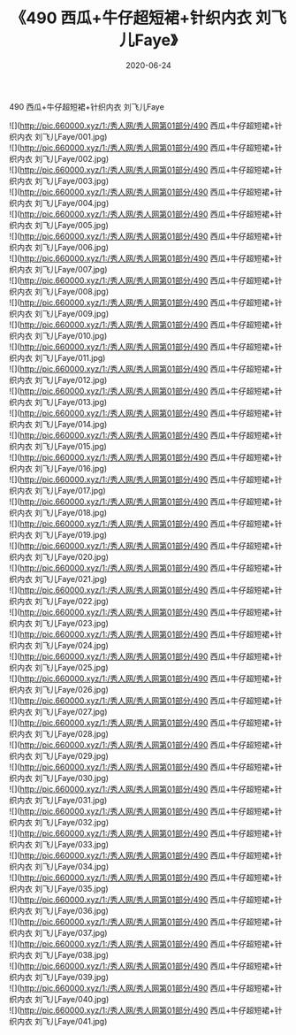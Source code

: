 ﻿---
layout: post
title:  《490 西瓜+牛仔超短裙+针织内衣 刘飞儿Faye》
date:   2020-06-24
img: http://pic.660000.xyz/1:/秀人网/秀人网第01部分/490 西瓜+牛仔超短裙+针织内衣 刘飞儿Faye/000.jpg
categories: [美女, 清纯, 唯美]
---

490 西瓜+牛仔超短裙+针织内衣 刘飞儿Faye

  ![](http://pic.660000.xyz/1:/秀人网/秀人网第01部分/490 西瓜+牛仔超短裙+针织内衣 刘飞儿Faye/001.jpg) <br> ![](http://pic.660000.xyz/1:/秀人网/秀人网第01部分/490 西瓜+牛仔超短裙+针织内衣 刘飞儿Faye/002.jpg) <br> ![](http://pic.660000.xyz/1:/秀人网/秀人网第01部分/490 西瓜+牛仔超短裙+针织内衣 刘飞儿Faye/003.jpg) <br> ![](http://pic.660000.xyz/1:/秀人网/秀人网第01部分/490 西瓜+牛仔超短裙+针织内衣 刘飞儿Faye/004.jpg) <br> ![](http://pic.660000.xyz/1:/秀人网/秀人网第01部分/490 西瓜+牛仔超短裙+针织内衣 刘飞儿Faye/005.jpg) <br> ![](http://pic.660000.xyz/1:/秀人网/秀人网第01部分/490 西瓜+牛仔超短裙+针织内衣 刘飞儿Faye/006.jpg) <br> ![](http://pic.660000.xyz/1:/秀人网/秀人网第01部分/490 西瓜+牛仔超短裙+针织内衣 刘飞儿Faye/007.jpg) <br> ![](http://pic.660000.xyz/1:/秀人网/秀人网第01部分/490 西瓜+牛仔超短裙+针织内衣 刘飞儿Faye/008.jpg) <br> ![](http://pic.660000.xyz/1:/秀人网/秀人网第01部分/490 西瓜+牛仔超短裙+针织内衣 刘飞儿Faye/009.jpg) <br> ![](http://pic.660000.xyz/1:/秀人网/秀人网第01部分/490 西瓜+牛仔超短裙+针织内衣 刘飞儿Faye/010.jpg) <br> ![](http://pic.660000.xyz/1:/秀人网/秀人网第01部分/490 西瓜+牛仔超短裙+针织内衣 刘飞儿Faye/011.jpg) <br> ![](http://pic.660000.xyz/1:/秀人网/秀人网第01部分/490 西瓜+牛仔超短裙+针织内衣 刘飞儿Faye/012.jpg) <br> ![](http://pic.660000.xyz/1:/秀人网/秀人网第01部分/490 西瓜+牛仔超短裙+针织内衣 刘飞儿Faye/013.jpg) <br> ![](http://pic.660000.xyz/1:/秀人网/秀人网第01部分/490 西瓜+牛仔超短裙+针织内衣 刘飞儿Faye/014.jpg) <br> ![](http://pic.660000.xyz/1:/秀人网/秀人网第01部分/490 西瓜+牛仔超短裙+针织内衣 刘飞儿Faye/015.jpg) <br> ![](http://pic.660000.xyz/1:/秀人网/秀人网第01部分/490 西瓜+牛仔超短裙+针织内衣 刘飞儿Faye/016.jpg) <br> ![](http://pic.660000.xyz/1:/秀人网/秀人网第01部分/490 西瓜+牛仔超短裙+针织内衣 刘飞儿Faye/017.jpg) <br> ![](http://pic.660000.xyz/1:/秀人网/秀人网第01部分/490 西瓜+牛仔超短裙+针织内衣 刘飞儿Faye/018.jpg) <br> ![](http://pic.660000.xyz/1:/秀人网/秀人网第01部分/490 西瓜+牛仔超短裙+针织内衣 刘飞儿Faye/019.jpg) <br> ![](http://pic.660000.xyz/1:/秀人网/秀人网第01部分/490 西瓜+牛仔超短裙+针织内衣 刘飞儿Faye/020.jpg) <br> ![](http://pic.660000.xyz/1:/秀人网/秀人网第01部分/490 西瓜+牛仔超短裙+针织内衣 刘飞儿Faye/021.jpg) <br> ![](http://pic.660000.xyz/1:/秀人网/秀人网第01部分/490 西瓜+牛仔超短裙+针织内衣 刘飞儿Faye/022.jpg) <br> ![](http://pic.660000.xyz/1:/秀人网/秀人网第01部分/490 西瓜+牛仔超短裙+针织内衣 刘飞儿Faye/023.jpg) <br> ![](http://pic.660000.xyz/1:/秀人网/秀人网第01部分/490 西瓜+牛仔超短裙+针织内衣 刘飞儿Faye/024.jpg) <br> ![](http://pic.660000.xyz/1:/秀人网/秀人网第01部分/490 西瓜+牛仔超短裙+针织内衣 刘飞儿Faye/025.jpg) <br> ![](http://pic.660000.xyz/1:/秀人网/秀人网第01部分/490 西瓜+牛仔超短裙+针织内衣 刘飞儿Faye/026.jpg) <br> ![](http://pic.660000.xyz/1:/秀人网/秀人网第01部分/490 西瓜+牛仔超短裙+针织内衣 刘飞儿Faye/027.jpg) <br> ![](http://pic.660000.xyz/1:/秀人网/秀人网第01部分/490 西瓜+牛仔超短裙+针织内衣 刘飞儿Faye/028.jpg) <br> ![](http://pic.660000.xyz/1:/秀人网/秀人网第01部分/490 西瓜+牛仔超短裙+针织内衣 刘飞儿Faye/029.jpg) <br> ![](http://pic.660000.xyz/1:/秀人网/秀人网第01部分/490 西瓜+牛仔超短裙+针织内衣 刘飞儿Faye/030.jpg) <br> ![](http://pic.660000.xyz/1:/秀人网/秀人网第01部分/490 西瓜+牛仔超短裙+针织内衣 刘飞儿Faye/031.jpg) <br> ![](http://pic.660000.xyz/1:/秀人网/秀人网第01部分/490 西瓜+牛仔超短裙+针织内衣 刘飞儿Faye/032.jpg) <br> ![](http://pic.660000.xyz/1:/秀人网/秀人网第01部分/490 西瓜+牛仔超短裙+针织内衣 刘飞儿Faye/033.jpg) <br> ![](http://pic.660000.xyz/1:/秀人网/秀人网第01部分/490 西瓜+牛仔超短裙+针织内衣 刘飞儿Faye/034.jpg) <br> ![](http://pic.660000.xyz/1:/秀人网/秀人网第01部分/490 西瓜+牛仔超短裙+针织内衣 刘飞儿Faye/035.jpg) <br> ![](http://pic.660000.xyz/1:/秀人网/秀人网第01部分/490 西瓜+牛仔超短裙+针织内衣 刘飞儿Faye/036.jpg) <br> ![](http://pic.660000.xyz/1:/秀人网/秀人网第01部分/490 西瓜+牛仔超短裙+针织内衣 刘飞儿Faye/037.jpg) <br> ![](http://pic.660000.xyz/1:/秀人网/秀人网第01部分/490 西瓜+牛仔超短裙+针织内衣 刘飞儿Faye/038.jpg) <br> ![](http://pic.660000.xyz/1:/秀人网/秀人网第01部分/490 西瓜+牛仔超短裙+针织内衣 刘飞儿Faye/039.jpg) <br> ![](http://pic.660000.xyz/1:/秀人网/秀人网第01部分/490 西瓜+牛仔超短裙+针织内衣 刘飞儿Faye/040.jpg) <br> ![](http://pic.660000.xyz/1:/秀人网/秀人网第01部分/490 西瓜+牛仔超短裙+针织内衣 刘飞儿Faye/041.jpg) <br>